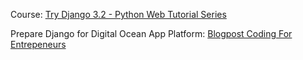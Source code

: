 Course: [Try Django 3.2 - Python Web Tutorial Series](https://www.youtube.com/watch?v=SlHBNXW1rTk&list=PLEsfXFp6DpzRMby_cSoWTFw8zaMdTEXgL&index=1)

Prepare Django for Digital Ocean App Platform: [Blogpost Coding For Entrepeneurs](https://www.codingforentrepreneurs.com/blog/prepare-django-for-digital-ocean-app-platform)

